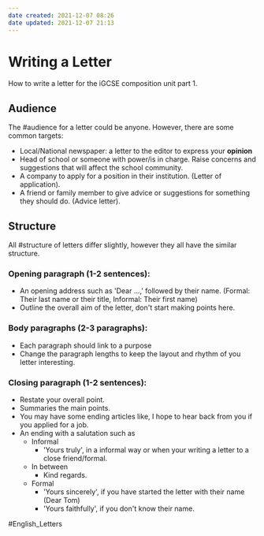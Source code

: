 ```yaml
---
date created: 2021-12-07 08:26
date updated: 2021-12-07 21:13
---
```


# Writing a Letter

How to write a letter for the iGCSE composition unit part 1.

## Audience

The #audience for a letter could be anyone. However, there are some common targets:

- Local/National newspaper: a letter to the editor to express your **opinion**
- Head of school or someone with power/is in charge. Raise concerns and suggestions that will affect the school community.
- A company to apply for a position in their institution. (Letter of application).
- A friend or family member to give advice or suggestions for something they should do. (Advice letter).

## Structure

All #structure of letters differ slightly, however they all have the similar structure.

### Opening paragraph (1-2 sentences):

- An opening address such as 'Dear ...,' followed by their name. (Formal: Their last name or their title, Informal: Their first name)
- Outline the overall aim of the letter, don't start making points here.

### Body paragraphs (2-3 paragraphs):

- Each paragraph should link to a purpose
- Change the paragraph lengths to keep the layout and rhythm of you letter interesting.

### Closing paragraph (1-2 sentences):

- Restate your overall point.
- Summaries the main points.
- You may have some ending articles like, I hope to hear back from you if you applied for a job.
- An ending with a salutation such as
  - Informal
    - 'Yours truly', in a informal way or when your writing a letter to a close friend/formal.
  - In between
    - Kind regards.
  - Formal
    - 'Yours sincerely', if you have started the letter with their name (Dear Tom)
    - 'Yours faithfully', if you don't know their name.

#English_Letters
